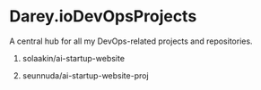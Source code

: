 # Darey.ioDevOpsProjects
A central hub for all my DevOps-related projects and repositories.

01. solaakin/ai-startup-website

02. seunnuda/ai-startup-website-proj
